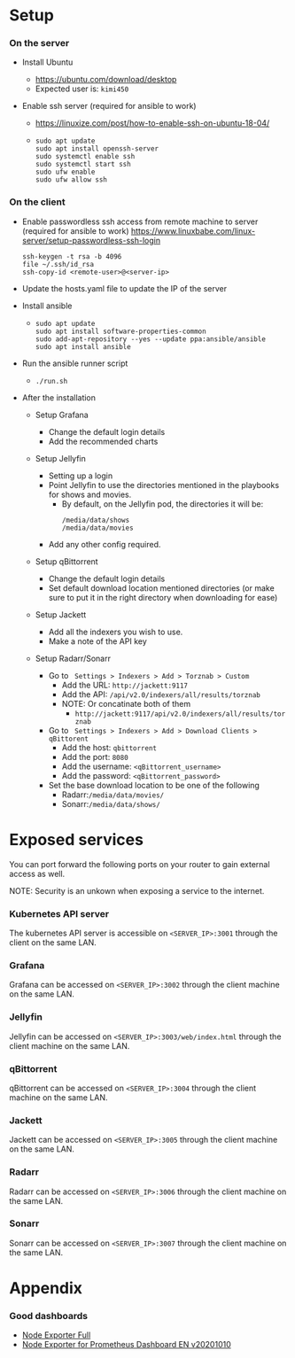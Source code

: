 # Setup
### On the server

- Install Ubuntu
  - https://ubuntu.com/download/desktop
  - Expected user is: `kimi450`

- Enable ssh server (required for ansible to work)
  - https://linuxize.com/post/how-to-enable-ssh-on-ubuntu-18-04/
  -  ```
     sudo apt update
     sudo apt install openssh-server
     sudo systemctl enable ssh
     sudo systemctl start ssh
     sudo ufw enable
     sudo ufw allow ssh
     ```

### On the client

- Enable passwordless ssh access from remote machine to server (required for ansible to work)
    https://www.linuxbabe.com/linux-server/setup-passwordless-ssh-login
    ```
    ssh-keygen -t rsa -b 4096
    file ~/.ssh/id_rsa
    ssh-copy-id <remote-user>@<server-ip>
    ```

- Update the hosts.yaml file to update the IP of the server

- Install ansible
  - ```
    sudo apt update
    sudo apt install software-properties-common
    sudo add-apt-repository --yes --update ppa:ansible/ansible
    sudo apt install ansible
    ```

- Run the ansible runner script
  - `./run.sh`

- After the installation

  - Setup Grafana 
    - Change the default login details 
    - Add the recommended charts

  - Setup Jellyfin
    - Setting up a login 
    - Point Jellyfin to use the directories mentioned in the playbooks for shows and movies.
      - By default, on the Jellyfin pod, the directories it will be:
        ```
        /media/data/shows
        /media/data/movies
        ```
    - Add any other config required.

  - Setup qBittorrent
    - Change the default login details 
    - Set default download location mentioned directories (or make sure to put it in the right directory when downloading for ease)

  - Setup Jackett
    - Add all the indexers you wish to use.
    - Make a note of the API key

  - Setup Radarr/Sonarr
    - Go to `` Settings > Indexers > Add > Torznab > Custom``
      - Add the URL: ``http://jackett:9117``
      - Add the API: ``/api/v2.0/indexers/all/results/torznab``
      - NOTE: Or concatinate both of them
        - ``http://jackett:9117/api/v2.0/indexers/all/results/torznab``
    - Go to `` Settings > Indexers > Add > Download Clients > qBittorent``
      - Add the host: ``qbittorrent``
      - Add the port: ``8080``
      - Add the username: ``<qBittorrent_username>``
      - Add the password: ``<qBittorrent_password>``
    - Set the base download location to be one of the following
      - Radarr:``/media/data/movies/``
      - Sonarr:``/media/data/shows/``

# Exposed services
You can port forward the following ports on your router to gain external access as well.

NOTE: Security is an unkown when exposing a service to the internet.

### Kubernetes API server
The kubernetes API server is accessible on `<SERVER_IP>:3001` through the client on the same LAN.

### Grafana
Grafana can be accessed on `<SERVER_IP>:3002` through the client machine on the same LAN.

### Jellyfin
Jellyfin can be accessed on `<SERVER_IP>:3003/web/index.html` through the client machine on the same LAN.

### qBittorrent
qBittorrent can be accessed on `<SERVER_IP>:3004` through the client machine on the same LAN.

### Jackett
Jackett can be accessed on `<SERVER_IP>:3005` through the client machine on the same LAN.

### Radarr
Radarr can be accessed on `<SERVER_IP>:3006` through the client machine on the same LAN.

### Sonarr
Sonarr can be accessed on `<SERVER_IP>:3007` through the client machine on the same LAN.


# Appendix

### Good dashboards
- [Node Exporter Full](https://grafana.com/grafana/dashboards/1860)
- [Node Exporter for Prometheus Dashboard EN v20201010](https://grafana.com/grafana/dashboards/11074)
